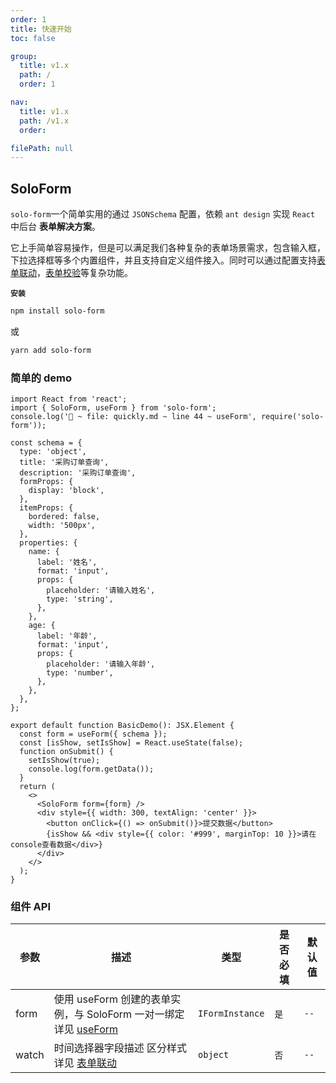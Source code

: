 ```yaml
---
order: 1
title: 快速开始
toc: false

group:
  title: v1.x
  path: /
  order: 1

nav:
  title: v1.x
  path: /v1.x
  order:

filePath: null
---
```


## SoloForm

`solo-form`一个简单实用的通过 `JSONSchema` 配置，依赖 `ant design` 实现 `React` 中后台 **表单解决方案**。

>

它上手简单容易操作，但是可以满足我们各种复杂的表单场景需求，包含输入框，下拉选择框等多个内置组件，并且支持自定义组件接入。同时可以通过配置支持[表单联动](/watch)，[表单校验](/rule)等复杂功能。

**`安装`**

```sh
npm install solo-form
```

或

```sh
yarn add solo-form
```

### 简单的 demo

```tsx
import React from 'react';
import { SoloForm, useForm } from 'solo-form';
console.log('🚀 ~ file: quickly.md ~ line 44 ~ useForm', require('solo-form'));

const schema = {
  type: 'object',
  title: '采购订单查询',
  description: '采购订单查询',
  formProps: {
    display: 'block',
  },
  itemProps: {
    bordered: false,
    width: '500px',
  },
  properties: {
    name: {
      label: '姓名',
      format: 'input',
      props: {
        placeholder: '请输入姓名',
        type: 'string',
      },
    },
    age: {
      label: '年龄',
      format: 'input',
      props: {
        placeholder: '请输入年龄',
        type: 'number',
      },
    },
  },
};

export default function BasicDemo(): JSX.Element {
  const form = useForm({ schema });
  const [isShow, setIsShow] = React.useState(false);
  function onSubmit() {
    setIsShow(true);
    console.log(form.getData());
  }
  return (
    <>
      <SoloForm form={form} />
      <div style={{ width: 300, textAlign: 'center' }}>
        <button onClick={() => onSubmit()}>提交数据</button>
        {isShow && <div style={{ color: '#999', marginTop: 10 }}>请在console查看数据</div>}
      </div>
    </>
  );
}
```

### 组件 **API**

| 参数 | 描述 | 类型 | 是否必填 | 默认值 |
| --- | --- | --- | --- | --- |
| form | 使用 useForm 创建的表单实例，与 SoloForm 一对一绑定 详见 [useForm](/use-form) | `IFormInstance` | `是` | `--` |
| watch | 时间选择器字段描述 区分样式 详见 [表单联动](/watch) | `object` | `否` | `--` |

